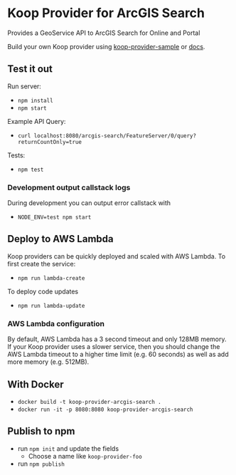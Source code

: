 # Koop Provider for ArcGIS Search

Provides a GeoService API to ArcGIS Search for Online and Portal

Build your own Koop provider using [koop-provider-sample](https://github.com/koopjs/koop-provider-sample) or [docs](https://koopjs.github.io/docs/specs/provider/).

## Test it out
Run server:
- `npm install`
- `npm start`

Example API Query:
- `curl localhost:8080/arcgis-search/FeatureServer/0/query?returnCountOnly=true`

Tests:
- `npm test`

### Development output callstack logs

During development you can output error callstack with

- `NODE_ENV=test npm start`


## Deploy to AWS Lambda

Koop providers can be quickly deployed and scaled with AWS Lambda. To first create the service:

- `npm run lambda-create`

To deploy code updates

- `npm run lambda-update`

### AWS Lambda configuration

By default, AWS Lambda has a 3 second timeout and only 128MB memory. If your Koop provider uses a slower service, then you should change the AWS Lambda timeout to a higher time limit (e.g. 60 seconds) as well as add more memory (e.g. 512MB).

## With Docker

- `docker build -t koop-provider-arcgis-search .`
- `docker run -it -p 8080:8080 koop-provider-arcgis-search`

## Publish to npm
- run `npm init` and update the fields
  - Choose a name like `koop-provider-foo`
- run `npm publish`
